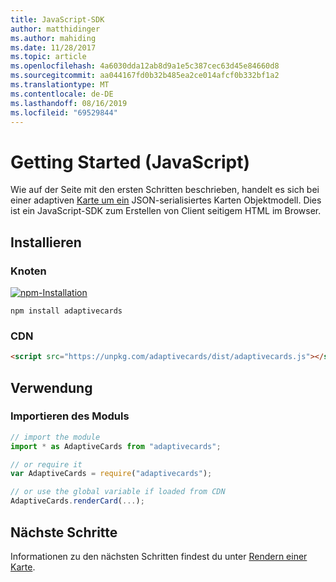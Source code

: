 ```yaml
---
title: JavaScript-SDK
author: matthidinger
ms.author: mahiding
ms.date: 11/28/2017
ms.topic: article
ms.openlocfilehash: 4a6030dda12ab8d9a1e5c387cec63d45e84660d8
ms.sourcegitcommit: aa044167fd0b32b485ea2ce014afcf0b332bf1a2
ms.translationtype: MT
ms.contentlocale: de-DE
ms.lasthandoff: 08/16/2019
ms.locfileid: "69529844"
---
```

# <a name="getting-started---javascript"></a>Getting Started (JavaScript)

Wie auf der Seite mit den ersten Schritten beschrieben, handelt es sich bei einer adaptiven [Karte um ein](../../../authoring-cards/getting-started.md) JSON-serialisiertes Karten Objektmodell. Dies ist ein JavaScript-SDK zum Erstellen von Client seitigem HTML im Browser.

## <a name="install"></a>Installieren

### <a name="node"></a>Knoten

[![npm-Installation](https://img.shields.io/npm/v/adaptivecards.svg)](https://www.npmjs.com/package/adaptivecards)

```console
npm install adaptivecards
```

### <a name="cdn"></a>CDN

```html
<script src="https://unpkg.com/adaptivecards/dist/adaptivecards.js"></script>
```

## <a name="usage"></a>Verwendung

### <a name="import-the-module"></a>Importieren des Moduls

```js
// import the module
import * as AdaptiveCards from "adaptivecards";

// or require it
var AdaptiveCards = require("adaptivecards");

// or use the global variable if loaded from CDN
AdaptiveCards.renderCard(...);
```

## <a name="next-steps"></a>Nächste Schritte

Informationen zu den nächsten Schritten findest du unter [Rendern einer Karte](render-a-card.md).

